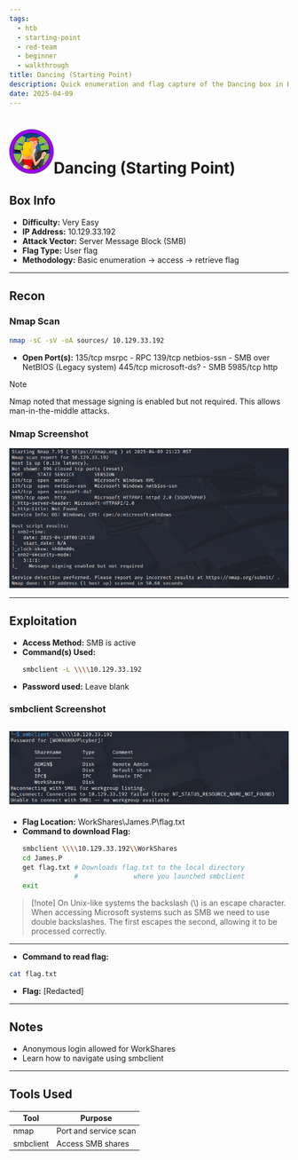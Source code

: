 ```yaml
---
tags:
  - htb
  - starting-point
  - red-team
  - beginner
  - walkthrough
title: Dancing (Starting Point)
description: Quick enumeration and flag capture of the Dancing box in Hack The Box's Starting Point path.
date: 2025-04-09
---
```


# ![Dancing](Dancing.png)Dancing (Starting Point)

## Box Info

- **Difficulty:** Very Easy
- **IP Address:** 10.129.33.192
- **Attack Vector:** Server Message Block (SMB)
- **Flag Type:** User flag
- **Methodology:** Basic enumeration → access → retrieve flag

---

## Recon

### Nmap Scan

```bash
nmap -sC -sV -oA sources/ 10.129.33.192
```

- **Open Port(s):**  135/tcp  msrpc - RPC
139/tcp  netbios-ssn - SMB over NetBIOS (Legacy system)
445/tcp  microsoft-ds? - SMB
5985/tcp http
> [!note]
> Nmap noted that message signing is enabled but not required. This allows man-in-the-middle attacks.

### Nmap Screenshot
![Dancing Nmap scan results](Screenshots/dancing-nmap-results.png)

---

## Exploitation

- **Access Method:** SMB is active
- **Command(s) Used:**
  ```bash
  smbclient -L \\\\10.129.33.192
  ```
- **Password used:** Leave blank

### smbclient Screenshot
![Dancing smbclient results](Screenshots/dancing-smbclient-list.png)
---
- **Flag Location:** WorkShares\\James.P\\flag.txt
- **Command to download Flag:**
  ```bash
  smbclient \\\\10.129.33.192\\WorkShares 
  cd James.P                              
  get flag.txt # Downloads flag.txt to the local directory 
               #              where you launched smbclient
  exit
  ```
> [!note] On Unix-like systems the backslash (\\) is an escape character. When accessing Microsoft systems such as SMB we need to use double backslashes. The first escapes the second, allowing it to be processed correctly.
---
- **Command to read flag:** 
```bash
cat flag.txt
```
- **Flag:** [Redacted]

---

## Notes

- Anonymous login allowed for WorkShares
- Learn how to navigate using smbclient

---

## Tools Used

| Tool      | Purpose               |
| --------- | --------------------- |
| nmap      | Port and service scan |
| smbclient | Access SMB shares     | 
